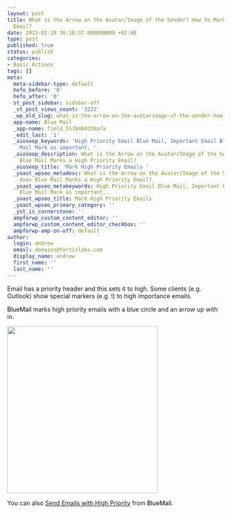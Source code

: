 ```yaml
---
layout: post
title: What is the Arrow on the Avatar/Image of the Sender? How To Mark a High Priority
  Email?
date: 2015-02-18 16:18:37.000000000 +02:00
type: post
published: true
status: publish
categories:
- Basic Actions
tags: []
meta:
  meta-sidebar-type: default
  hefo_before: '0'
  hefo_after: '0'
  st_post_sidebar: sidebar-off
  _st_post_views_count: '3222'
  _wp_old_slug: what-is-the-arrow-on-the-avatarimage-of-the-sender-how-does-type-marks-a-high-priority-email
  app-name: Blue Mail
  _app-name: field_557848dd38a7a
  _edit_last: '1'
  _aioseop_keywords: 'High Priority Email Blue Mail, Important Email BlueMail, Blue
    Mail Mark as important, '
  _aioseop_description: What is the Arrow on the Avatar/Image of the Sender? How does
    Blue Mail Marks a High Priority Email?
  _aioseop_title: 'Mark High Priority Emails '
  _yoast_wpseo_metadesc: What is the Arrow on the Avatar/Image of the Sender? How
    does Blue Mail Marks a High Priority Email?
  _yoast_wpseo_metakeywords: High Priority Email Blue Mail, Important Email BlueMail,
    Blue Mail Mark as important,
  _yoast_wpseo_title: Mark High Priority Emails
  _yoast_wpseo_primary_category: ''
  _yst_is_cornerstone: ''
  ampforwp_custom_content_editor: ''
  ampforwp_custom_content_editor_checkbox: ''
  ampforwp-amp-on-off: default
author:
  login: andrew
  email: domains@fortislabs.com
  display_name: andrew
  first_name: ''
  last_name: ''
---
```

<p>Email has a priority header and this sets it to high. Some clients (e.g. Outlook) show special markers (e.g. !) to high importance emails.</p>
<p><span style="color: #000000;">BlueMail</span> marks high priority emails with a blue circle and an arrow up with in.</p>
<p><img class="aligncenter wp-image-8594 " src="{{ site.baseurl }}/assets/HighPriority-921x1024.png" alt="" width="350" height="389" /></p>
<p>You can also <a title="How to Send an Email with High Priority?" href="/send-email-with-high-priority/">Send Emails with High Priority</a> from <span style="color: #000000;">BlueMail</span>.</p>
